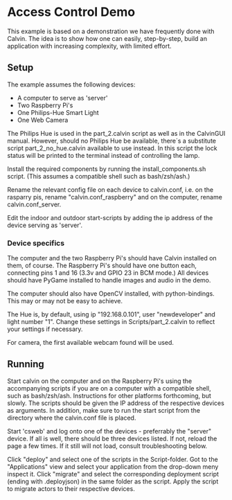 # Access Control Demo

This example is based on a demonstration we have frequently done with Calvin.
The idea is to show how one can easily, step-by-step, build an application with
increasing complexity, with limited effort.

## Setup

The example assumes the following devices:

 - A computer to serve as 'server'
 - Two Raspberry Pi's 
 - One Philips-Hue Smart Light 
 - One Web Camera

The Philips Hue is used in the part_2.calvin script as well as in the CalvinGUI
manual. However, should no Philips Hue be available, there´s a substitute script
part_2_no_hue.calvin available to use instead. In this script the lock status
will be printed to the terminal instead of controlling the lamp.

Install the required components by running the install_components.sh script.
(This assumes a compatible shell such as bash/zsh/ash.)

Rename the relevant config file on each device to calvin.conf, i.e. on the
rasparry pis, rename "calvin.conf_raspberry" and on the computer, rename
calvin.conf_server.

Edit the indoor and outdoor start-scripts by adding the ip address of the
device serving as 'server'.


### Device specifics

The computer and the two Raspberry Pi's should have Calvin installed on them,
of course. The Raspberry Pi's should have one button each, connecting pins 1
and 16 (3.3v and GPIO 23 in BCM mode.) All devices should have PyGame installed
to handle images and audio in the demo.

The computer should also have OpenCV installed, with python-bindings. This may
or may not be easy to achieve.

The Hue is, by default, using ip "192.168.0.101", user "newdeveloper" and light
number "1". Change these settings in Scripts/part_2.calvin to reflect your
settings if necessary.

For camera, the first available webcam found will be used.

## Running

Start calvin on the computer and on the Raspberry Pi's using the accompanying
scripts if you are on a computer with a compatible shell, such as
bash/zsh/ash. Instructions for other platforms forthcoming, but slowly. The
scripts should be given the IP address of the respective devices as arguments.
In addition, make sure to run the start script from the directory where the
calvin.conf file is placed.

Start 'csweb' and log onto one of the devices - preferrably the "server"
device. If all is well, there should be three devices listed. If not, reload
the page a few times. If it still will not load, consult troubleshooting below.

Click "deploy" and select one of the scripts in the Script-folder. Got to the
"Applications" view and select your application from the drop-down meny inspect
it. Click "migrate" and select the corresponding deployment script (ending with
.deployjson) in the same folder as the script. Apply the script to migrate
actors to their respective devices.
